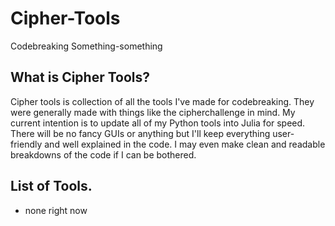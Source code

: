 # Cipher-Tools
Codebreaking Something-something

## What is Cipher Tools?
Cipher tools is collection of all the tools I've made for codebreaking. They were generally made with things like the cipherchallenge in mind. My current intention is to update all of my Python tools into Julia for speed. There will be no fancy GUIs or anything but I'll keep everything user-friendly and well explained in the code. I may even make clean and readable breakdowns of the code if I can be bothered.

## List of Tools.
<ul>
  <li>none right now</li>
</ul>
